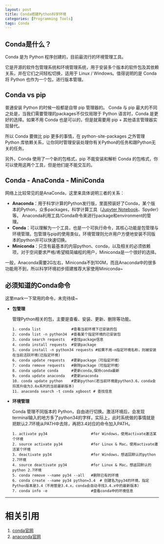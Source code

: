 ```yaml
---
layout: post
title: Conda搭建Python科学环境
categories: [Programming Tools]
tags: Conda
---
```


## Conda是什么？
Conda 是为 Python 程序创建的，目前最流行的环境管理工具。

它是开源的软件包管理系统和环境管理系统，用于安装多个版本的软件包及其依赖关系，并在它们之间轻松切换，适用于 Linux / Windows。值得说明的是 Conda 将 Python 也作为一个包，进行版本管理。

## Conda vs pip
普通安装 Python 的时候一般都是自带 pip 管理器的。 Conda 与 pip 最大的不同之处是，当我们需要管理的packages不仅仅局限于 Python 语言时，Conda 是更好的选择。如果不用 Conda 也是可以的，但是就需要用 pip + 其他语言管理器实现替代。

所以 Conda 要做比 pip 更多的事情，在 python-site-packages 之外管理 Python 库依赖关系，让你同时管理安装处理你有关Python的任务和跟Python无关的任务。

另外，Conda 使用了一个新的包格式，pip 不能安装和解析 Conda 的包格式，你可以使用这两个工具，但是他们是不能交互的。

## Conda - AnaConda - MiniConda
网络上比较常见的是AnaConda，这里来具体说明三者的关系：

- **Anaconda**：用于科学计算的Python发行版，里面预装好了Conda，某个版本的Python，众多packages，科学计算工具（[Jupyter Notebook](/blog/JupyterNotebook.html)、Spyder）等。 Anaconda利用工具/Conda命令来进行package和environment的管理。
- **Conda**：可以理解为一个工具，也是一个可执行命令，其核心功能是包管理与环境管理。包管理与pip的使用类似，环境管理则允许用户方便地安装不同版本的python并可以快速切换。
- **Miniconda**：只含有最基本的内容python、conda，以及相关的必须依赖项，对于空间要求严格/希望精简编程的用户，Miniconda是一个很好的选择。

一般，Anaconda需要2G左右，Miniconda不到100M，而且Anaconda中的很多功能用不到，所以科学环境初步搭建推荐大家使用Miniconda~


## 必须知道的Conda命令
这里mark一下常用的命令，未完待续~

- **包管理**

    管理Python相关的包，主要是查看、安装、更新、删除等功能。
    ```
    1. conda list              #查看当前环境下已安装的包
    2. conda list -n python34  #查看某个指定环境的已安装包
    3. conda search requests   #查找package信息
    4. conda install requests  #安装package
    5. conda install -n python34 requests #如果不用-n指定环境名称，则被安装在当前活跃环境(已指定环境)
    6. conda update requests   #更新package（可指定环境）
    7. conda remove requests   #删除package（可指定环境）
    8. conda update conda      #更新conda,保持conda最新
    9. conda update anaconda   #更新anaconda
    10. conda update python    #更新python(若当前环境是python3.6，conda会将其升级为3.6x系列的当前最新版本)
    11. anaconda search -t conda xgboost # 查找信息
    ```


- **环境管理**

    Conda 管理不同版本的 Python，自由进行切换。激活环境后，会发现terminal输入的地方多了python34的字样，实际上，此时系统做的事情就是把默认2.7环境从PATH中去除，再把3.4对应的命令加入PATH。
    ```
    1. activate py34                    #for Windows，使用activate激活某个环境
    2. source activate py34             #for Linux & Mac，使用activate激活某个环境
    3. deactivate py34                  #for Windows，想返回默认的python 2.7环境
    4. source deactivate py34           #for Linux & Mac，想返回默认的python 2.7环境
    5. conda remove --name py34 --all   #删除已有的环境
    6. conda create --name py34 python=3.4  # 创建名为py34的环境，指定Python版本是3.4（不用管是3.4.x，conda会自动寻找3.4.x中的最新版本）
    7. conda info -e                    #查看conda中的环境信息
    ```


---
# 相关引用
1. [conda官网](https://conda.io/en/latest/)
2. [anaconda官网](https://www.anaconda.com/)